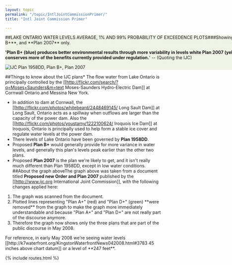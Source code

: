 ```yaml
---
layout: topic
permalink: "/topic/IntlJointCommissionPrimer/"
title: "Intl Joint Commission Primer"

---
```


<div class="box" style="background:#eff3e7; width:960px;">
##LAKE ONTARIO WATER LEVELS AVERAGE, 1% AND 99% PROBABILITY OF EXCEEDENCE PLOTS###Showing **Plan 1958DD**, **Plan B+**, and **Plan 2007** only.

**'Plan B+ (blue) produces better environmental results through more variability in levels white Plan 2007 (yellow) strikes a balance that conserves more of the benefits currently provided under regulation.**' -- (Quoting the IJC)

<img src="Images/ijcsummary960.jpg" alt="IJC Plan 1958DD, Plan B+, Plan 2007">
</div>

##Things to know about the IJC plans* The flow water from Lake Ontario is principally controlled by the [[http://flickr.com/search/?q=Moses+Saunders&m=text Moses-Saunders Hydro-Electric Dam]] at Cornwall Ontario and Messina New York.
* In addition to dam at Cornwall, the [[http://flickr.com/photos/whitebeard/2448469145/ Long Sault Dam]] at Long Sault, Ontario acts as a spillway when outflows are larger than the capacity of the power dam.  Also the [[http://flickr.com/photos/youstamy/1222100624/ Iroquois Ice Dam]] at Iroquois, Ontario is principally used to help form a stable ice cover and regulate water levels at the power dam.
* There levels of Lake Ontario have been governed by **Plan 1958DD**.
* Proposed **Plan B+** would generally provide for more variance in water levels, and generally this plan's levels peak earlier than the other two plans.
* Proposed **Plan 2007** is the plan we're likely to get, and it isn't really much different than Plan 1958DD, except in low water conditions.
##About the graph aboveThe graph above was taken from a document titled ****Proposed new Order and Plan 2007**** published by the [[http://www.ijc.org International Joint Commission]], with the following changes applied here:
<ol>
<li> The graph was scanned from the document.
<li> Plotted lines representing "Plan A+" (red) and "Plan D+" (green) **were removed** from the graph to make the graph more immediately understandable and because "Plan A+" and "Plan D+" are not really part of the discourse anymore.
<li> Therefore the graph now shows only the three plans that are part of the public discourse in May 2008.
</ol>
For reference, in early May 2008 we're seeing water levels [[http://k7waterfront.org/KingstonWaterfrontNews042008.html#3783 45 inches above chart datum]] or a level of **247 feet**.

{% include routes.html %}
